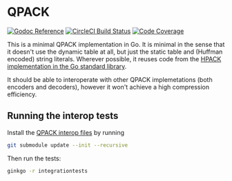 # QPACK

[![Godoc Reference](https://img.shields.io/badge/godoc-reference-blue.svg?style=flat-square)](https://godoc.org/github.com/marten-seemann/qpack)
[![CircleCI Build Status](https://img.shields.io/circleci/project/github/marten-seemann/qpack.svg?style=flat-square&label=CircleCI+build)](https://circleci.com/gh/marten-seemann/qpack)
[![Code Coverage](https://img.shields.io/codecov/c/github/marten-seemann/qpack/master.svg?style=flat-square)](https://codecov.io/gh/marten-seemann/qpack)

This is a minimal QPACK implementation in Go. It is minimal in the sense that it doesn't use the dynamic table at all, but just the static table and (Huffman encoded) string literals. Wherever possible, it reuses code from the [HPACK implementation in the Go standard library](https://github.com/golang/net/tree/master/http2/hpack).

It should be able to interoperate with other QPACK implemetations (both encoders and decoders), however it won't achieve a high compression efficiency.

## Running the interop tests

Install the [QPACK interop files](https://github.com/qpackers/qifs/) by running
```bash
git submodule update --init --recursive
```

Then run the tests:
```bash
ginkgo -r integrationtests
```
